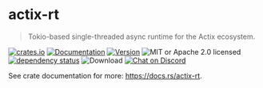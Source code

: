 # actix-rt

> Tokio-based single-threaded async runtime for the Actix ecosystem.

[![crates.io](https://img.shields.io/crates/v/actix-rt?label=latest)](https://crates.io/crates/actix-rt)
[![Documentation](https://docs.rs/actix-rt/badge.svg?version=2.5.1)](https://docs.rs/actix-rt/2.5.1)
[![Version](https://img.shields.io/badge/rustc-1.50+-ab6000.svg)](https://blog.rust-lang.org/2021/02/11/Rust-1.50.0.html)
![MIT or Apache 2.0 licensed](https://img.shields.io/crates/l/actix-rt.svg)
<br />
[![dependency status](https://deps.rs/crate/actix-rt/2.5.1/status.svg)](https://deps.rs/crate/actix-rt/2.5.1)
![Download](https://img.shields.io/crates/d/actix-rt.svg)
[![Chat on Discord](https://img.shields.io/discord/771444961383153695?label=chat&logo=discord)](https://discord.gg/WghFtEH6Hb)

See crate documentation for more: https://docs.rs/actix-rt.
